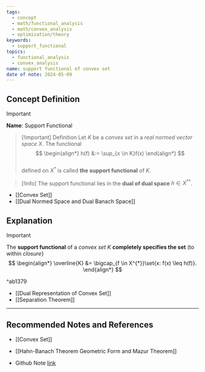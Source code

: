 ```yaml
---
tags:
  - concept
  - math/functional_analysis
  - math/convex_analysis
  - optimization/theory
keywords:
  - support_functional
topics:
  - functional_analysis
  - convex_analysis
name: support functional of convex set
date of note: 2024-05-09
---
```


## Concept Definition

>[!important]
>**Name**:   Support Functional

>[!important] Definition
>Let $K$ be a *convex set* in a *real normed vector space* $X$. The functional
>$$
> \begin{align*}
> h(f) &:= \sup_{x \in K}f(x)
> \end{align*}
>$$  
>defined on $X^{*}$ is called **the support functional** of $K$. 

>[!info]
>The support functional  lies in the **dual of dual space** $h \in X^{**}$.

- [[Convex Set]]
- [[Dual Normed Space and Dual Banach Space]]

## Explanation

>[!important]
>The **support functional** of a *convex set* $K$ **completely specifies the set** (to within *closure*}
>$$
> \begin{align*}
> \overline{K} &= \bigcap_{f \in X^{*}}\set{x: f(x) \leq h(f)}.
> \end{align*}
>$$ 

^ab1379

- [[Dual Representation of Convex Set]]
- [[Separation Theorem]]



-----------
##  Recommended Notes and References

- [[Convex Set]]
- [[Hahn-Banach Theorem Geometric Form and Mazur Theorem]]


- Github Note [link](https://github.com/TianpeiLuke/SelfStudyNotes/tree/master/self-study/probability_and_measure_theory)